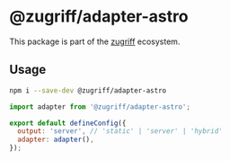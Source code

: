 # @zugriff/adapter-astro

This package is part of the [zugriff](https://zugriff.eu) ecosystem.

## Usage

```zsh
npm i --save-dev @zugriff/adapter-astro
```

```js
import adapter from '@zugriff/adapter-astro';

export default defineConfig({
  output: 'server', // 'static' | 'server' | 'hybrid'
  adapter: adapter(),
});
```
